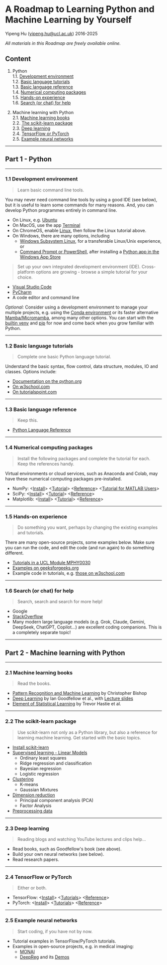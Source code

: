 # A Roadmap to Learning Python and Machine Learning by Yourself

Yipeng Hu (yipeng.hu@ucl.ac.uk) 2016-2025

_All materials in this Roadmap are freely available online._

## Content
1. Python  
    1.1. [Development environment](#development-environment)  
    1.2. [Basic language tutorials](#basic-language-tutorials)   
    1.3. [Basic language reference](#basic-language-reference)   
    1.4. [Numerical computing packages](#numerical-computing-packages)  
    1.5. [Hands-on experience](#hands-on-experience)  
    1.6. [Search (or chat) for help](#search-for-help)  

2. Machine learning with Python  
    2.1. [Machine learning books](#machine-learning-books)  
    2.2. [The scikit-learn package](#the-scikit-learn-package)  
    2.3. [Deep learning](#deep-learning)  
    2.4. [TensorFlow or PyTorch](#tensorflow-or-pytorch)  
    2.5. [Example neural networks](#example-neural-networks)  


________
## Part 1 - Python

------------------
### <a name="development-environment"></a>1.1 Development environment  

> Learn basic command line tools.  

You may never need command line tools by using a good IDE (see below), but it is useful to learn some commands for many reasons. And, you can develop Python programmes entirely in command line.  
* On Linux, e.g. [Ubuntu](https://ubuntu.com/tutorials/command-line-for-beginners#1-overview)
* On MacOS, use the app [Terminal](https://support.apple.com/en-gb/guide/terminal/welcome/mac)
* On ChromeOS, enable [Linux](https://support.google.com/chromebook/answer/9145439), then follow the Linux tutorial above.
* On Windows, there are many options, including 
  * [Windows Subsystem Linux](https://docs.microsoft.com/en-us/windows/wsl/), for a transferable Linux/Unix experience, or 
  * [Command Prompt or PowerShell](https://docs.microsoft.com/en-us/windows-server/administration/windows-commands/windows-commands), after installing a [Python app in the Windows App Store](https://www.microsoft.com/en-gb/search/shop/apps?q=Python)

> Set up your own integrated development environment (IDE). Cross-platform options are growing - browse a simple tutorial for your choice.  
* [Visual Studio Code](https://code.visualstudio.com/docs/languages/python)
* [PyCharm](https://www.jetbrains.com/pycharm/)
* A code editor and command line  

_Optional:_ Consider using a development environment to manage your multiple projects, e.g. using the [Conda environment](https://docs.conda.io/en/latest/) or its faster alternative [Mamba/Micromamba](https://github.com/mamba-org/mamba), among many other options. You can start with the [builtin venv](https://docs.python.org/3/library/venv.html) and [pip](https://pip.pypa.io/en/stable/getting-started/) for now and come back when you grow familiar with Python.  


------------------
### <a name="basic-language-tutorials"></a>1.2 Basic language tutorials
> Complete one basic Python language tutorial.  

Understand the basic syntax, flow control, data structure, modules, IO and classes. Options include:
* [Documentation on the python.org](https://docs.python.org/3/tutorial/)
* [On w3school.com](https://www.w3schools.com/python/)
* [On tutorialspoint.com](https://www.tutorialspoint.com/python/index.htm)

------------------
### <a name="basic-language-reference"></a>1.3 Basic language reference
> Keep this.  
* [Python Language Reference](https://docs.python.org/3/reference/)


------------------
### <a name="numerical-computing-packages"></a>1.4 Numerical computing packages
> Install the following packages and complete the tutorial for each. Keep the references handy.

Virtual environments or cloud services, such as Anaconda and Colab, may have these numerical computing packages pre-installed.  

* NumPy: <[Install](https://numpy.org/install/)> <[Tutorial](https://numpy.org/devdocs/user/quickstart.html)> <[Reference](https://numpy.org/devdocs/reference/index.html#reference)> <[Tutorial for MATLAB Users](https://numpy.org/doc/stable/user/numpy-for-matlab-users.html)>
* SciPy: <[Install](https://www.scipy.org/install.html)> <[Tutorial](https://docs.scipy.org/doc/scipy/reference/tutorial/index.html)> <[Reference](https://docs.scipy.org/doc/scipy/reference/api.html)>
* Matplotlib: <[Install](https://matplotlib.org/users/installing.html)> <[Tutorial](https://matplotlib.org/tutorials/)> <[Reference](https://matplotlib.org/3.3.2/api/index.html)>

------------------
### <a name="hands-on-experience"></a>1.5 Hands-on experience
> Do something you want, perhaps by changing the existing examples and tutorials.

There are many open-source projects, some examples below. Make sure you can run the code, and edit the code (and run again) to do something different. 
* [Tutorials in a UCL Module MPHY0030](https://github.com/YipengHu/MPHY0030/tree/main/tutorials)
* [Examples on geeksforgeeks.org](https://www.geeksforgeeks.org/python-programming-examples/)
* Example code in tutorials, e.g. [those on w3school.com](https://www.w3schools.com/python/python_examples.asp) 


------------------
### <a name="search-for-help"></a>1.6 Search (or chat) for help
> Search, search and search for more help!
* Google
* [StackOverflow](https://stackoverflow.com/)
* Many modern large language models (e.g. Grok, Claude, Gemini, DeepSeek, ChatGPT, Copilot...) are excellent coding companions. This is a completely separate topic!



________
## Part 2 - Machine learning with Python  

------------------
### <a name="machine-learning-books"></a>2.1 Machine learning books
> Read the books.  

* [Pattern Recognition and Machine Learning](http://users.isr.ist.utl.pt/~wurmd/Livros/school/Bishop%20-%20Pattern%20Recognition%20And%20Machine%20Learning%20-%20Springer%20%202006.pdf) by Christopher Bishop
* [Deep Learning](https://www.deeplearningbook.org/) by Ian Goodfellow et al., with [Lecture slides](https://www.deeplearningbook.org/lecture_slides.html)
* [Element of Statistical Learning](https://web.stanford.edu/~hastie/Papers/ESLII.pdf) by Trevor Hastie et al.

------------------
### <a name="the-scikit-learn-package"></a>2.2 The scikit-learn package
> Use scikit-learn not only as a Python library, but also a reference for learning machine learning. Get started with the basic topics. 

* [Install scikit-learn](https://scikit-learn.org/stable/install.html)
* [Supervised learning - Linear Models](https://scikit-learn.org/stable/modules/linear_model.html)
  * Ordinary least squares
  * Ridge regression and classification
  * Bayesian regression
  * Logistic regression
* [Clustering](https://scikit-learn.org/stable/modules/clustering.html#clustering)
  * K-means
  * Gaussian Mixtures
* [Dimension reduction](https://scikit-learn.org/stable/modules/decomposition.html#decompositions)
  * Principal component analysis (PCA)
  * Factor Analysis
* [Preprocessing data](https://scikit-learn.org/stable/modules/preprocessing.html#preprocessing)  


------------------
### <a name="deep-learning"></a>2.3 Deep learning  
> Reading blogs and watching YouTube lectures and clips help...

* Read books, such as Goodfellow's book (see above).
* Build your own neural networks (see below).
* Read research papers.

------------------
### <a name="tensorflow-or-pytorch"></a>2.4 TensorFlow or PyTorch
> Either or both.  
* TensorFlow: <[Install](https://www.tensorflow.org/install)> <[Tutorials](https://www.tensorflow.org/tutorials)> <[Reference](https://www.tensorflow.org/api_docs/python/tf)>  
* PyTorch: <[Install](https://pytorch.org/get-started/locally/)> <[Tutorials](https://pytorch.org/tutorials/)> <[Reference](https://pytorch.org/docs/stable/index.html)>  


------------------
### <a name="example-neural-networks"></a>2.5 Example neural networks
> Start coding, if you have not by now.

* Tutorial examples in TensorFlow/PyTorch tutorials.
* Examples in open-source projects, e.g. in medical imaging:
    * [MONAI](https://monai.io/start.html)
    * [DeepReg](https://deepreg.readthedocs.io/en/latest/) and its [Demos](https://deepreg.readthedocs.io/en/latest/demo/introduction.html)
